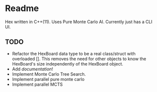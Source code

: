 # Readme

Hex written in C++(11). Uses Pure Monte Carlo AI. Currently just has a CLI UI.

## TODO

* Refactor the HexBoard data type to be a real class/struct with overloaded []. This removes the need for other objects to know the HexBoard's size independently of the HexBoard object.
* Add *documentation*!
* Implement Monte Carlo Tree Search.
* Implement parallel pure monte carlo
* Implement parallel MCTS